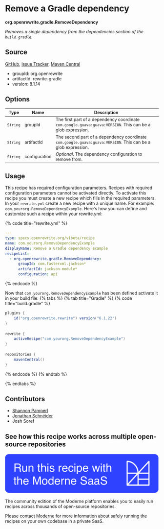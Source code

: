 # Remove a Gradle dependency

**org.openrewrite.gradle.RemoveDependency**

_Removes a single dependency from the dependencies section of the `build.gradle`._

## Source

[GitHub](https://github.com/openrewrite/rewrite/blob/main/rewrite-gradle/src/main/java/org/openrewrite/gradle/RemoveDependency.java), [Issue Tracker](https://github.com/openrewrite/rewrite/issues), [Maven Central](https://central.sonatype.com/artifact/org.openrewrite/rewrite-gradle/8.1.14/jar)

* groupId: org.openrewrite
* artifactId: rewrite-gradle
* version: 8.1.14

## Options

| Type | Name | Description |
| -- | -- | -- |
| `String` | groupId | The first part of a dependency coordinate `com.google.guava:guava:VERSION`. This can be a glob expression. |
| `String` | artifactId | The second part of a dependency coordinate `com.google.guava:guava:VERSION`. This can be a glob expression. |
| `String` | configuration | *Optional*. The dependency configuration to remove from. |


## Usage

This recipe has required configuration parameters. Recipes with required configuration parameters cannot be activated directly. To activate this recipe you must create a new recipe which fills in the required parameters. In your `rewrite.yml` create a new recipe with a unique name. For example: `com.yourorg.RemoveDependencyExample`.
Here's how you can define and customize such a recipe within your rewrite.yml:

{% code title="rewrite.yml" %}
```yaml
---
type: specs.openrewrite.org/v1beta/recipe
name: com.yourorg.RemoveDependencyExample
displayName: Remove a Gradle dependency example
recipeList:
  - org.openrewrite.gradle.RemoveDependency:
      groupId: com.fasterxml.jackson*
      artifactId: jackson-module*
      configuration: api
```
{% endcode %}

Now that `com.yourorg.RemoveDependencyExample` has been defined activate it in your build file:
{% tabs %}
{% tab title="Gradle" %}
{% code title="build.gradle" %}
```groovy
plugins {
    id("org.openrewrite.rewrite") version("6.1.22")
}

rewrite {
    activeRecipe("com.yourorg.RemoveDependencyExample")
}

repositories {
    mavenCentral()
}
```
{% endcode %}
{% endtab %}

{% endtabs %}

## Contributors
* [Shannon Pamperl](mailto:shanman190@gmail.com)
* [Jonathan Schnéider](mailto:jkschneider@gmail.com)
* Josh Soref


## See how this recipe works across multiple open-source repositories

[![Moderne Link Image](/.gitbook/assets/ModerneRecipeButton.png)](https://app.moderne.io/recipes/org.openrewrite.gradle.RemoveDependency)

The community edition of the Moderne platform enables you to easily run recipes across thousands of open-source repositories.

Please [contact Moderne](https://moderne.io/product) for more information about safely running the recipes on your own codebase in a private SaaS.
